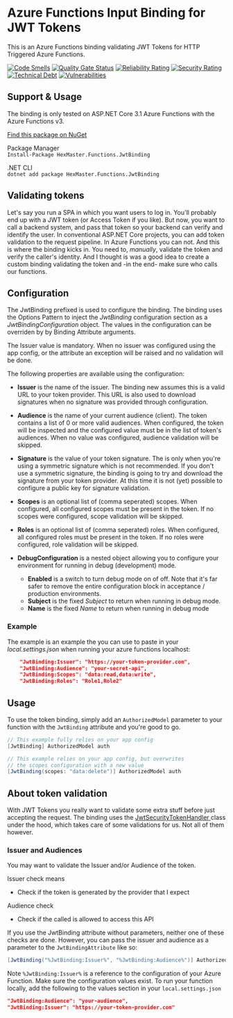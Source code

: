 # Azure Functions Input Binding for JWT Tokens

This is an Azure Functions binding validating JWT Tokens for HTTP Triggered Azure Functions.

[![Code Smells](https://sonarcloud.io/api/project_badges/measure?project=nikneem_azure-functions-jwt-binding&metric=code_smells)](https://sonarcloud.io/dashboard?id=nikneem_azure-functions-jwt-binding)
[![Quality Gate Status](https://sonarcloud.io/api/project_badges/measure?project=nikneem_azure-functions-jwt-binding&metric=alert_status)](https://sonarcloud.io/dashboard?id=nikneem_azure-functions-jwt-binding)
[![Reliability Rating](https://sonarcloud.io/api/project_badges/measure?project=nikneem_azure-functions-jwt-binding&metric=reliability_rating)](https://sonarcloud.io/dashboard?id=nikneem_azure-functions-jwt-binding)
[![Security Rating](https://sonarcloud.io/api/project_badges/measure?project=nikneem_azure-functions-jwt-binding&metric=security_rating)](https://sonarcloud.io/dashboard?id=nikneem_azure-functions-jwt-binding)
[![Technical Debt](https://sonarcloud.io/api/project_badges/measure?project=nikneem_azure-functions-jwt-binding&metric=sqale_index)](https://sonarcloud.io/dashboard?id=nikneem_azure-functions-jwt-binding)
[![Vulnerabilities](https://sonarcloud.io/api/project_badges/measure?project=nikneem_azure-functions-jwt-binding&metric=vulnerabilities)](https://sonarcloud.io/dashboard?id=nikneem_azure-functions-jwt-binding)

## Support & Usage
The binding is only tested on ASP.NET Core 3.1 Azure Functions with the Azure Functions v3.

[Find this package on NuGet](https://www.nuget.org/packages/HexMaster.Functions.JwtBinding/)  

Package Manager  
`Install-Package HexMaster.Functions.JwtBinding`

.NET CLI  
`dotnet add package HexMaster.Functions.JwtBinding`

## Validating tokens
Let's say you run a SPA in which you want users to log in. You'll probably end up with a JWT token (or Access Token if you like). But now, you want to call a backend system, and pass that token so your backend can verify and identify the user. In conventional ASP.NET Core projects, you can add token validation to the request pipeline. In Azure Functions you can not. And this is where the binding kicks in. You need to, _manually_, validate the token and verify the caller's identity. And I thought is was a good idea to create a custom binding validating the token and -in the end- make sure who calls our functions.

## Configuration
The JwtBinding prefixed is used to configure the binding. The binding uses the Options Pattern to inject the *JwtBinding* configuration section as a *JwtBindingConfiguration* object. The values in the configuration can be overriden by by Binding Attribute arguments.

The Issuer value is mandatory. When no issuer was configured using the app config, or the attribute an exception will be raised and no validation will be done.

The following properties are available using the configuration:


* **Issuer** is the name of the issuer. The binding new assumes this is a valid URL to your token provider. This URL is also used to download signatures when no signature was provided through configuration.

* **Audience** is the name of your current audience (client). The token contains a list of 0 or more valid audiences. When configured, the token will be inspected and the configured value must be in the list of token's audiences. When no value was configured, audience validation will be skipped.

* **Signature** is the value of your token signature. The is only when you're using a symmetric signature which is not recommended. If you don't use a symmetric signature, the binding is going to try and download the signature from your token provider. At this time it is not (yet) possible to configure a public key for signature validation.

* **Scopes** is an optional list of (comma seperated) scopes. When configured, all configured scopes must be present in the token. If no scopes were configured, scope validation will be skipped.

* **Roles** is an optional list of (comma seperated) roles. When configured, all configured roles must be present in the token. If no roles were configured, role validation will be skipped.

* **DebugConfiguration** is a nested object allowing you to configure your environment for running in debug (development) mode.
    * **Enabled** is a switch to turn debug mode on of off. Note that it's far safer to remove the entire configuration block in acceptance / production environments.
    * **Subject** is the fixed *Subject* to return when running in debug mode.
    * **Name** is the fixed *Name* to return when running in debug mode

### Example
The example is an example the you can use to paste in your *local.settings.json* when running your azure functions localhost:

```json
    "JwtBinding:Issuer": "https://your-token-provider.com",
    "JwtBinding:Audience": "your-secret-api",
    "JwtBinding:Scopes": "data:read,data:write",
    "JwtBinding:Roles": "Role1,Role2"
```


## Usage
To use the token binding, simply add an `AuthorizedModel` parameter to your function with the `JwtBinding` attribute and you're good to go.

```csharp
// This example fully relies on your app config
[JwtBinding] AuthorizedModel auth
```

```csharp
// This example relies on your app config, but overwrites
// the scopes configuration with a new value
[JwtBinding(scopes: "data:delete")] AuthorizedModel auth
```

## About token validation
With JWT Tokens you really want to validate some extra stuff before just accepting the request. The binding uses the [JwtSecurityTokenHandler ](https://docs.microsoft.com/en-us/dotnet/api/system.identitymodel.tokens.jwt.jwtsecuritytokenhandler?view=azure-dotnet&WT.mc_id=AZ-MVP-5003924) class under the hood, which takes care of some validations for us. Not all of them however.

### Issuer and Audiences
You may want to validate the Issuer and/or Audience of the token.

Issuer check means
- Check if the token is generated by the provider that I expect

Audience check
- Check if the called is allowed to access this API

If you use the JwtBinding attribute without parameters, neither one of these checks are done. However, you can pass the issuer and audience as a parameter to the `JwtBindingAttribute` like so:
```csharp
[JwtBinding("%JwtBinding:Issuer%", "%JwtBinding:Audience%")] AuthorizedModel auth
```

Note `%JwtBinding:Issuer%` is a reference to the configuration of your Azure Function. Make sure the configuration values exist. To run your function locally, add the following to the values section in your `local.settings.json`

```json
"JwtBinding:Audience": "your-audience",
"JwtBinding:Issuer": "https://your-token-provider.com"
```
